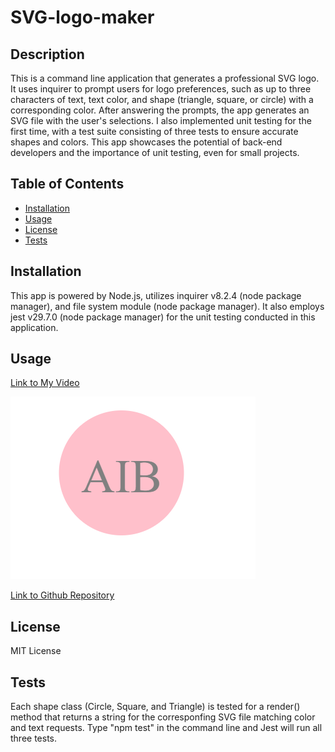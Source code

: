 # SVG-logo-maker

## Description
This is a command line application that generates a professional SVG logo. It uses inquirer to prompt users for logo preferences, such as up to three characters of text, text color, and shape (triangle, square, or circle) with a corresponding color. After answering the prompts, the app generates an SVG file with the user's selections. I also implemented unit testing for the first time, with a test suite consisting of three tests to ensure accurate shapes and colors. This app showcases the potential of back-end developers and the importance of unit testing, even for small projects.

## Table of Contents

- [Installation](#installation)
- [Usage](#usage)
- [License](#license)
- [Tests](#tests)

## Installation

This app is powered by Node.js, utilizes inquirer v8.2.4 (node package manager), and file system module (node package manager). It also employs jest v29.7.0 (node package manager) for the unit testing conducted in this application.

## Usage

[Link to My Video](https://drive.google.com/file/d/1xNjNPJ-O7hfRhs_5Yh4fviRh5n_W9mnc/view)

![Screenshot logo example](Images/logo-example.png)


[Link to Github Repository](https://github.com/anicabarrios/SVG-logo-maker)

## License

MIT License

## Tests

Each shape class (Circle, Square, and Triangle) is tested for a render() method that returns a string for the corresponfing SVG file matching color and text requests. Type "npm test" in the command line and Jest will run all three tests.